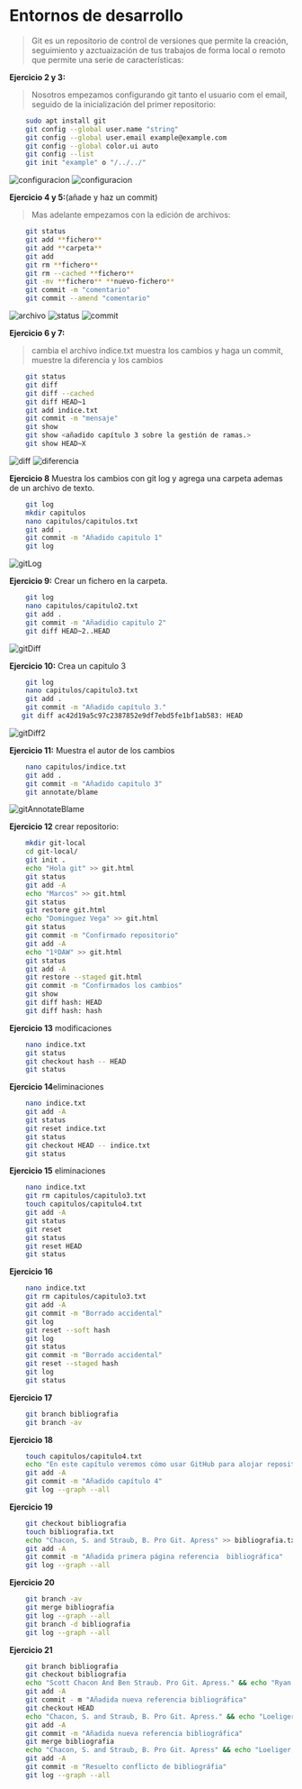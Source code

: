 # Entornos de desarrollo

> Git es un repositorio de control de versiones que permite la creación, seguimiento y azctuaización de tus trabajos de forma local o remoto que permite una serie de características:


**Ejercicio 2 y 3:**

> Nosotros empezamos configurando git tanto el usuario com el email, seguido de la inicialización del primer repositorio:

```bash
    sudo apt install git
    git config --global user.name "string"
    git config --global user.email example@example.com
    git config --global color.ui auto
    git config --list
    git init "example" o "/../../"
```

![configuracion](./media/git.png)
![configuracion](./media/initgit.png)


**Ejercicio 4 y 5:**(añade y haz un commit)
> Mas adelante empezamos con la edición de archivos:

```bash
    git status
    git add **fichero**
    git add **carpeta**
    git add
    git rm **fichero**
    git rm --cached **fichero**
    git -mv **fichero** **nuevo-fichero** 
    git commit -m "comentario"
    git commit --amend "comentario"
```
![archivo](./media/archivo1.png)
![status](./media/gitstatus.png)
![commit](./media/gitcommit.png)

**Ejercicio 6 y 7:**
> cambia el archivo indice.txt muestra los cambios y haga un commit, muestre la diferencia y los cambios 
```bash
    git status
    git diff 
    git diff --cached
    git diff HEAD~1
    git add indice.txt
    git commit -m "mensaje"
    git show
    git show <añadido capítulo 3 sobre la gestión de ramas.>
    git show HEAD~X
```

![diff](./media/gitdiff.png)
![diferencia](./media/diferencias.png)

**Ejercicio 8** Muestra los cambios con git log y agrega una carpeta ademas de un archivo de texto.
```bash
    git log 
    mkdir capitulos
    nano capitulos/capitulos.txt
    git add .
    git commit -m "Añadido capitulo 1"
    git log
```

![gitLog](/media/gitLog.png)

**Ejercicio 9:** Crear un fichero en la carpeta.
```bash
    git log
    nano capitulos/capitulo2.txt
    git add .
    git commit -m "Añadidio capitulo 2"
    git diff HEAD~2..HEAD
```

![gitDiff](/media/gitDiffHead.png)

**Ejercicio 10:** Crea un capitulo 3
```bash
    git log
    nano capitulos/capitulo3.txt
    git add .
    git commit -m "Añadido capítulo 3."
   git diff ac42d19a5c97c2387852e9df7ebd5fe1bf1ab583: HEAD
```

![gitDiff2](/media/gitDiffHash.png)

**Ejercicio 11:** Muestra el autor de los cambios
```bash
    nano capitulos/indice.txt
    git add .
    git commit -m "Añadido capitulo 3"
    git annotate/blame
```

![gitAnnotateBlame](/media/gitannotate-blame.png)

**Ejercicio 12** crear repositorio:
```bash
    mkdir git-local
    cd git-local/
    git init .
    echo "Hola git" >> git.html
    git status
    git add -A
    echo "Marcos" >> git.html
    git status
    git restore git.html
    echo "Dominguez Vega" >> git.html
    git status 
    git commit -m "Confirmado repositorio"
    git add -A
    echo "1ºDAW" >> git.html
    git status
    git add -A
    git restore --staged git.html
    git commit -m "Confirmados los cambios"
    git show 
    git diff hash: HEAD
    git diff hash: hash
```

**Ejercicio 13** modificaciones
```bash
    nano indice.txt
    git status
    git checkout hash -- HEAD
    git status
```

**Ejercicio 14**eliminaciones
```bash
    nano indice.txt
    git add -A
    git status 
    git reset indice.txt
    git status 
    git checkout HEAD -- indice.txt
    git status
```

**Ejercicio 15** eliminaciones
```bash
    nano indice.txt
    git rm capitulos/capitulo3.txt
    touch capitulos/capitulo4.txt
    git add -A
    git status
    git reset
    git status
    git reset HEAD
    git status
```

**Ejercicio 16** 
```bash
    nano indice.txt
    git rm capitulos/capitulo3.txt
    git add -A
    git commit -m "Borrado accidental"
    git log
    git reset --soft hash
    git log
    git status
    git commit -m "Borrado accidental"
    git reset --staged hash
    git log
    git status
```

**Ejercicio 17**
```bash
    git branch bibliografia
    git branch -av
```

**Ejercicio 18**
```bash
    touch capitulos/capitulo4.txt
    echo "En este capítulo veremos cómo usar GitHub para alojar repositorios en remoto" >> capitulos/capitulo4.txt
    git add -A
    git commit -m "Añadido capítulo 4"
    git log --graph --all
```

**Ejercicio 19**
```bash
    git checkout bibliografia
    touch bibliografia.txt
    echo "Chacon, S. and Straub, B. Pro Git. Apress" >> bibliografia.txt
    git add -A
    git commit -m "Añadida primera página referencia  bibliográfica"
    git log --graph --all
```

**Ejercicio 20**
```bash
    git branch -av
    git merge bibliografia
    git log --graph --all
    git branch -d bibliografia
    git log --graph --all
```

**Ejercicio 21**
```bash
    git branch bibliografia
    git checkout bibliografia
    echo "Scott Chacon And Ben Straub. Pro Git. Apress." && echo "Ryan Hodson.Ry's Git Tutorials. Smashwords(2014)" >> bibliografia.txt
    git add -A
    git commit - m "Añadida nueva referencia bibliográfica"
    git checkout HEAD
    echo "Chacon, S. and Straub, B. Pro Git. Apress." && echo "Loeliger, J. and McCullough, M. Version control with Git. O’Reilly." >> bibliografia.txt
    git add -A 
    git commit -m "Añadida nueva referencia bibliográfica"
    git merge bibliografia 
    echo "Chacon, S. and Straub, B. Pro Git. Apress" && echo "Loeliger, J. and McCullough, M. Version control with Git. O'Reilly" && echo "Hodson, R. Ry's Git Tutorials. Smashwords (2014)" >> bibliografia.txt
    git add -A
    git commit -m "Resuelto conflicto de bibliográfia"
    git log --graph --all
```